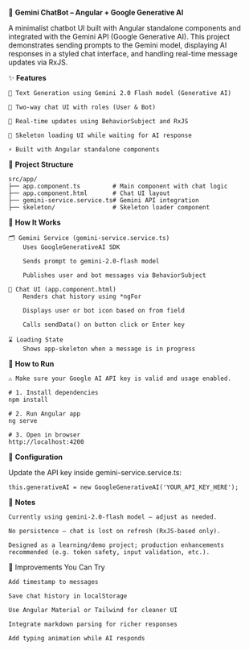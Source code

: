 🤖 **Gemini ChatBot – Angular + Google Generative AI**

A minimalist chatbot UI built with Angular standalone components and integrated with the Gemini API (Google Generative AI). This project demonstrates sending prompts to the Gemini model, displaying AI responses in a styled chat interface, and handling real-time message updates via RxJS.

✨ **Features**

    🧠 Text Generation using Gemini 2.0 Flash model (Generative AI)
    
    📨 Two-way chat UI with roles (User & Bot)
    
    🔄 Real-time updates using BehaviorSubject and RxJS
    
    🎨 Skeleton loading UI while waiting for AI response
    
    ⚡️ Built with Angular standalone components

🧱 **Project Structure**

    src/app/
    ├── app.component.ts         # Main component with chat logic
    ├── app.component.html       # Chat UI layout
    ├── gemini-service.service.ts# Gemini API integration
    ├── skeleton/                # Skeleton loader component
    
🧠 **How It Works**

    🗂 Gemini Service (gemini-service.service.ts)
        Uses GoogleGenerativeAI SDK
    
        Sends prompt to gemini-2.0-flash model
    
        Publishes user and bot messages via BehaviorSubject
    
    💬 Chat UI (app.component.html)
        Renders chat history using *ngFor
        
        Displays user or bot icon based on from field
        
        Calls sendData() on button click or Enter key
    
    ⌛ Loading State
        Shows app-skeleton when a message is in progress

🚀 **How to Run**

    ⚠️ Make sure your Google AI API key is valid and usage enabled.
    
    # 1. Install dependencies
    npm install
    
    # 2. Run Angular app
    ng serve
    
    # 3. Open in browser
    http://localhost:4200
    
🔑 **Configuration**

Update the API key inside gemini-service.service.ts:

    this.generativeAI = new GoogleGenerativeAI('YOUR_API_KEY_HERE');
    
📌 **Notes**

    Currently using gemini-2.0-flash model — adjust as needed.
    
    No persistence — chat is lost on refresh (RxJS-based only).
    
    Designed as a learning/demo project; production enhancements recommended (e.g. token safety, input validation, etc.).

🧩 Improvements You Can Try

    Add timestamp to messages
    
    Save chat history in localStorage
    
    Use Angular Material or Tailwind for cleaner UI
    
    Integrate markdown parsing for richer responses
    
    Add typing animation while AI responds
